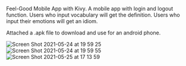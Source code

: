 Feel-Good Mobile App with Kivy. A mobile app with login and logout function. Users who input vocabulary will get the definition. Users who input their emotions will get an idiom.

Attached a .apk file to download and use for an android phone.

![Screen Shot 2021-05-24 at 19 59 25](https://user-images.githubusercontent.com/83186423/119424160-8d00fd00-bcca-11eb-9d56-56a4093f2e6a.png)
![Screen Shot 2021-05-24 at 19 59 55](https://user-images.githubusercontent.com/83186423/119424202-9db17300-bcca-11eb-83df-09e78f9a22b6.png)
![Screen Shot 2021-05-25 at 17 13 59](https://user-images.githubusercontent.com/83186423/119575621-f5101b80-bd7c-11eb-8ba2-2bd2243cd97a.png)

